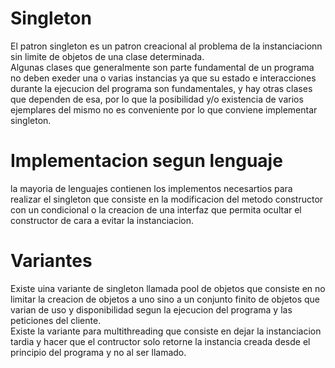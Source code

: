 # Singleton
El patron singleton es un patron creacional al problema de la instanciacionn sin limite de objetos de una clase determinada. <br />
Algunas clases que generalmente son parte fundamental de un programa no deben exeder una o varias instancias ya que su estado e interacciones durante la ejecucion del programa son fundamentales, y hay otras clases que dependen de esa, por lo que la posibilidad y/o existencia de varios ejemplares del mismo no es conveniente por lo que conviene implementar singleton. <br />
# Implementacion segun lenguaje
la mayoria de lenguajes contienen los implementos necesartios para realizar el singleton que consiste en la modificacion del metodo constructor con un condicional o la creacion de una interfaz que permita ocultar el constructor de cara a evitar la instanciacion.
# Variantes
Existe uina variante de singleton llamada pool de objetos que consiste en no limitar la creacion de objetos a uno sino a un conjunto finito de objetos que varian de uso y disponibilidad segun la ejecucion del programa y las peticiones del cliente.<br />
Existe la variante para multithreading que consiste en dejar la instanciacion tardia y hacer que el contructor solo retorne la instancia creada desde el principio del programa y no al ser llamado.
